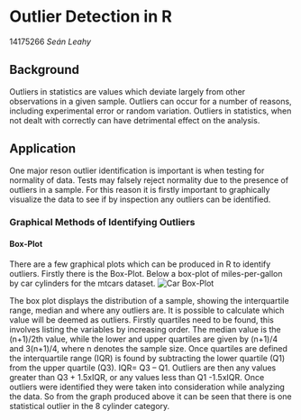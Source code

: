 # Outlier Detection in R
14175266
*Seán Leahy*

## Background
Outliers in statistics are values which deviate largely from other observations in a given sample. Outliers can occur for a number of
reasons, including experimental error or random variation. Outliers in statistics, when not dealt with correctly can have detrimental
effect on the analysis.

## Application
One major reson outlier identification is important is when testing for normality of data. Tests  may falsely reject 
normality due to the presence of outliers in a sample. For this reason it is firstly important to graphically visualize the data to see if by inspection any outliers can be identified.

### Graphical Methods of Identifying Outliers
#### Box-Plot
There are a few graphical plots which can be produced in R to identify outliers. Firstly there is the Box-Plot.
Below a box-plot of miles-per-gallon by car cylinders for the mtcars dataset.
![Car Box-Plot](https://github.com/ULStats/MA4128Assessment-2018/blob/ad2a2ba9e3b7f33a54d17d788ebec72671a7240b/Car%20Boxplot.png?raw=true)

The box plot displays the distribution of a sample, showing the interquartile range, median and where any outliers are.  It is possible to calculate which value will be deemed as outliers. Firstly quartiles need to be found, this involves listing the variables by increasing order. The median value is the (n+1)/2th value, while the lower and upper quartiles are given by (n+1)/4 and 3(n+1)/4, where n denotes the sample size.  Once quartiles are defined the interquartile range (IQR) is found by subtracting the lower quartile (Q1) from the upper quartile (Q3).
IQR= Q3 – Q1.
Outliers are then any values greater than Q3 + 1.5xIQR, or any values less than Q1 -1.5xIQR. Once outliers were identified they were taken into consideration while analyzing the data.
So from  the graph produced above it can be seen that there is one statistical outlier in the 8 cylinder category. 


